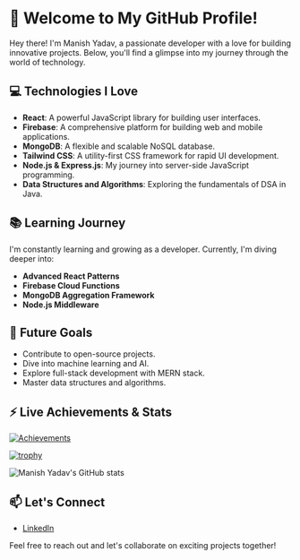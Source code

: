 # 👋 Welcome to My GitHub Profile!

Hey there! I'm Manish Yadav, a passionate developer with a love for building innovative projects. Below, you'll find a glimpse into my journey through the world of technology.


## 💻 Technologies I Love

- **React**: A powerful JavaScript library for building user interfaces.
- **Firebase**: A comprehensive platform for building web and mobile applications.
- **MongoDB**: A flexible and scalable NoSQL database.
- **Tailwind CSS**: A utility-first CSS framework for rapid UI development.
- **Node.js & Express.js**: My journey into server-side JavaScript programming.
- **Data Structures and Algorithms**: Exploring the fundamentals of DSA in Java.

## 📚 Learning Journey

I'm constantly learning and growing as a developer. Currently, I'm diving deeper into:

- **Advanced React Patterns**
- **Firebase Cloud Functions**
- **MongoDB Aggregation Framework**
- **Node.js Middleware**

## 🌱 Future Goals

- Contribute to open-source projects.
- Dive into machine learning and AI.
- Explore full-stack development with MERN stack.
- Master data structures and algorithms.

## ⚡ Live Achievements & Stats

[![Achievements](https://img.shields.io/badge/Achievements-Live-blue.svg?style=flat-square)](https://github.com/Manish-Yadav)

[![trophy](https://github-profile-trophy.vercel.app/?username=Manish-Yadav&theme=onedark)](https://github.com/ryo-ma/github-profile-trophy)

![Manish Yadav's GitHub stats](https://github-readme-stats.vercel.app/api?username=Manish-Yadav&show_icons=true&theme=radical)


## 📫 Let's Connect

- [LinkedIn](https://www.linkedin.com/in/manish-yadav-696888217/)


Feel free to reach out and let's collaborate on exciting projects together!
